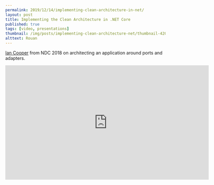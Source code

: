 ```yaml
---
permalink: 2019/12/14/implementing-clean-architecture-in-net/
layout: post
title: Implementing the Clean Architecture in .NET Core
published: true
tags: [video, presentations]
thumbnail: /img/posts/implementing-clean-architecture-net/thumbnail-420x255.webp
alttext: Rouan
---
```


<a href="https://twitter.com/ian_h_cooper">Ian Cooper</a> from NDC 2018 on architecting an application around ports and adapters.

<iframe src="https://player.vimeo.com/video/282471782" width="640" height="360" frameborder="0" allow="autoplay; fullscreen" allowfullscreen></iframe>
